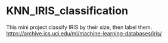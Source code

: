 # KNN_IRIS_classification
This mini project classify IRIS by their size, then label them. https://archive.ics.uci.edu/ml/machine-learning-databases/iris/
